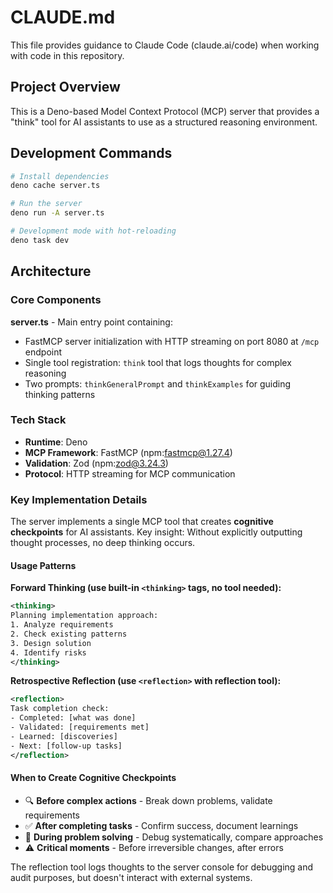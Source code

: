 # CLAUDE.md

This file provides guidance to Claude Code (claude.ai/code) when working with code in this repository.

## Project Overview

This is a Deno-based Model Context Protocol (MCP) server that provides a "think" tool for AI assistants to use as a structured reasoning environment.

## Development Commands

```bash
# Install dependencies
deno cache server.ts

# Run the server
deno run -A server.ts

# Development mode with hot-reloading
deno task dev
```

## Architecture

### Core Components

**server.ts** - Main entry point containing:
- FastMCP server initialization with HTTP streaming on port 8080 at `/mcp` endpoint
- Single tool registration: `think` tool that logs thoughts for complex reasoning
- Two prompts: `thinkGeneralPrompt` and `thinkExamples` for guiding thinking patterns

### Tech Stack
- **Runtime**: Deno
- **MCP Framework**: FastMCP (npm:fastmcp@1.27.4)
- **Validation**: Zod (npm:zod@3.24.3)
- **Protocol**: HTTP streaming for MCP communication

### Key Implementation Details

The server implements a single MCP tool that creates **cognitive checkpoints** for AI assistants. Key insight: Without explicitly outputting thought processes, no deep thinking occurs.

#### Usage Patterns

**Forward Thinking (use built-in `<thinking>` tags, no tool needed):**
```xml
<thinking>
Planning implementation approach:
1. Analyze requirements
2. Check existing patterns
3. Design solution
4. Identify risks
</thinking>
```

**Retrospective Reflection (use `<reflection>` with reflection tool):**
```xml
<reflection>
Task completion check:
- Completed: [what was done]
- Validated: [requirements met]
- Learned: [discoveries]
- Next: [follow-up tasks]
</reflection>
```

#### When to Create Cognitive Checkpoints

- 🔍 **Before complex actions** - Break down problems, validate requirements
- ✅ **After completing tasks** - Confirm success, document learnings
- 🧠 **During problem solving** - Debug systematically, compare approaches
- ⚠️ **Critical moments** - Before irreversible changes, after errors

The reflection tool logs thoughts to the server console for debugging and audit purposes, but doesn't interact with external systems.